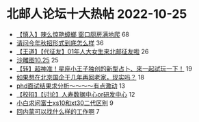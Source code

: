 # 北邮人论坛十大热帖 2022-10-25

- [【慎入】辣么惊艳蟑螂 窗口厨房满地爬](https://bbs.byr.cn/article/Food/521987) 68
- [请问今年秋招形式到底怎么样](https://bbs.byr.cn/article/Talking/6368452) 36
- [【王道】【代征友】01年人大女生来北邮征友啦](https://bbs.byr.cn/article/Friends/2032159) 26
- [沙雕图10.25](https://bbs.byr.cn/article/Picture/3331552) 25
- [【转】超神准！星座小王子独创的新型占卜、來一起試玩一下！](https://bbs.byr.cn/article/Constellations/326533) 19
- [如果想在北京国企干几年再回老家，现实吗？](https://bbs.byr.cn/article/WorkLife/1192434) 18
- [phd面试结果求分析～～～～有点激动](https://bbs.byr.cn/article/GoAbroad/389606) 13
- [【校招】【讨论】人寿数据中心or研发中心](https://bbs.byr.cn/article/Job/2173253) 12
- [小白求问富士xs10和xt30二代区别](https://bbs.byr.cn/article/Photo/272924) 9
- [回内蒙可以找什么样的工作啊](https://bbs.byr.cn/article/InnerMongolia/66791) 7


